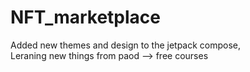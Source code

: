 # NFT_marketplace
Added new themes and design to the jetpack compose,
<br> Leraning new things from paod --> free courses

